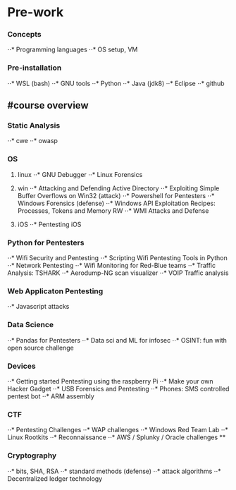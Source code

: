 # Pre-work

### Concepts
⋅⋅* Programming languages
⋅⋅* OS setup, VM

### Pre-installation
⋅⋅* WSL (bash)
⋅⋅* GNU tools
⋅⋅* Python
⋅⋅* Java (jdk8)
⋅⋅* Eclipse
⋅⋅* github


#course overview
------

### Static Analysis 
⋅⋅* cwe
⋅⋅* owasp

### OS
1. linux
⋅⋅* GNU Debugger
⋅⋅* Linux Forensics
2. win
⋅⋅* Attacking and Defending Active Directory
⋅⋅* Exploiting Simple Buffer Overflows on Win32 (attack)
⋅⋅* Powershell for Pentesters
⋅⋅* Windows Forensics (defense)
⋅⋅* Windows API Exploitation Recipes: Processes, Tokens and Memory RW
⋅⋅* WMI Attacks and Defense

3. iOS
⋅⋅* Pentesting iOS
  
### Python for Pentesters
⋅⋅* Wifi Security and Pentesting
⋅⋅* Scripting Wifi Pentesting Tools in Python
⋅⋅* Network Pentesting
⋅⋅* Wifi Monitoring for Red-Blue teams
⋅⋅* Traffic Analysis: TSHARK 
⋅⋅* Aerodump-NG scan visualizer
⋅⋅* VOIP Traffic analysis

### Web Applicaton Pentesting
  ⋅⋅* Javascript attacks
  
### Data Science
⋅⋅* Pandas for Pentesters
⋅⋅* Data sci and ML for infosec
⋅⋅* OSINT: fun with open source challenge
  
### Devices
⋅⋅* Getting started Pentesting using the raspberry Pi
⋅⋅* Make your own Hacker Gadget
⋅⋅* USB Forensics and Pentesting
⋅⋅* Phones: SMS controlled pentest bot
⋅⋅* ARM assembly
  
### CTF
⋅⋅* Pentesting Challenges
⋅⋅* WAP challenges
⋅⋅* Windows Red Team Lab
⋅⋅* Linux Rootkits
⋅⋅* Reconnaissance
⋅⋅* AWS / Splunky / Oracle challenges **

### Cryptography
⋅⋅* bits, SHA, RSA
⋅⋅* standard methods (defense)
⋅⋅* attack algorithms
⋅⋅* Decentralized ledger technology
